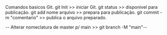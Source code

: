 Comandos basicos Git.
git Init >> iniciar  Git.
git status >> disponivel para publicação.
git add  nome  arquivo >> prepara para publicação.
git commit -m "comentario" >> publica o arquivo preparado.

-- Alterar nomeclatura de master p/ main >> git branch -M "main"--
